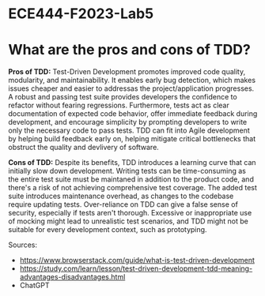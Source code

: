 # ECE444-F2023-Lab5

# What are the pros and cons of TDD?

**Pros of TDD:**
Test-Driven Development promotes improved code quality, modularity, and maintainability. It enables early bug detection, which makes issues cheaper and easier to addressas the project/application progresses. A robust and passing test suite provides developers the confidence to refactor without fearing regressions. Furthermore, tests act as clear documentation of expected code behavior, offer immediate feedback during development, and encourage simplicity by prompting developers to write only the necessary code to pass tests. TDD can fit into Agile development by helping build feedback early on, helping mitigate critical bottlenecks that obstruct the quality and devlivery of software.

**Cons of TDD:** Despite its benefits, TDD introduces a learning curve that can initially slow down development. Writing tests can be time-consuming as the entire test suite must be maintaned in addition to the product code, and there's a risk of not achieving comprehensive test coverage. The added test suite introduces maintenance overhead, as changes to the codebase require updating tests. Over-reliance on TDD can give a false sense of security, especially if tests aren't thorough. Excessive or inappropriate use of mocking might lead to unrealistic test scenarios, and TDD might not be suitable for every development context, such as prototyping.

Sources:
- https://www.browserstack.com/guide/what-is-test-driven-development
- https://study.com/learn/lesson/test-driven-development-tdd-meaning-advantages-disadvantages.html
- ChatGPT
